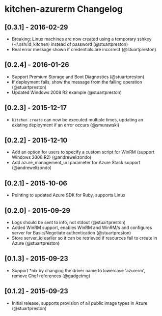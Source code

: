 # kitchen-azurerm Changelog

## [0.3.1] - 2016-02-29
- Breaking: Linux machines are now created using a temporary sshkey (~/.ssh/id_kitchen) instead of password (@stuartpreston)
- Real error message shown if credentials are incorrect (@stuartpreston)

## [0.2.4] - 2016-01-26
- Support Premium Storage and Boot Diagnostics (@stuartpreston)
- If deployment fails, show the message from the failing operation (@stuartpreston)
- Updated Windows 2008 R2 example (@stuartpreston)

## [0.2.3] - 2015-12-17
- ```kitchen create``` can now be executed multiple times, updating an existing deployment if an error occurs (@smurawski)

## [0.2.2] - 2015-12-10
- Add an option for users to specify a custom script for WinRM (support Windows 2008 R2) (@andrewelizondo)
- Add azure_management_url parameter for Azure Stack support (@andrewelizondo)

## [0.2.1] - 2015-10-06
- Pointing to updated Azure SDK for Ruby, supports Linux

## [0.2.0] - 2015-09-29
- Logs should be sent to info, not stdout (@stuartpreston)
- Added WinRM support, enables WinRM and WinRM/s and configures server for Basic/Negotiate authentication (@stuartpreston) 
- Store server_id earlier so it can be retrieved if resources fail to create in Azure (@stuartpreston)

## [0.1.3] - 2015-09-23
- Support *nix by changing the driver name to lowercase 'azurerm', remove Chef references (@gadgetmg)

## [0.1.2] - 2015-09-23
- Initial release, supports provision of all public image types in Azure (@stuartpreston)
